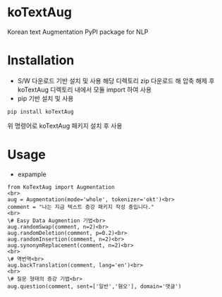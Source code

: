 # koTextAug
Korean text Augmentation PyPI package for NLP

# Installation
- S/W 다운로드 기반 설치 및 사용
해당 디렉토리 zip 다운로드 해 압축 해제 후 koTextAug 디렉토리 내에서 모듈 import 하여 사용
- pip 기반 설치 및 사용
```
pip install koTextAug
```
위 명령어로 koTextAug 패키지 설치 후 사용

# Usage
- expample <br>
```
from KoTextAug import Augmentation
<br>
aug = Augmentation(mode='whole', tokenizer='okt')<br>
comment = "나는 지금 텍스트 증강 패키지 작성 중입니다."
<br>
\# Easy Data Augmention 기법<br>
aug.randomSwap(comment, n=2)<br>
aug.randomDeletion(comment, p=0.2)<br>
aug.randomInsertion(comment, n=2)<br>
aug.synonymReplacement(comment, n=2)<br>
<br>
\# 역번역<br>
aug.backTranslation(comment, lang='en')<br>
<br>
\# 질문 형태의 증강 기법<br>
aug.question(comment, sent=['일반','혐오'], domain='댓글')
```
